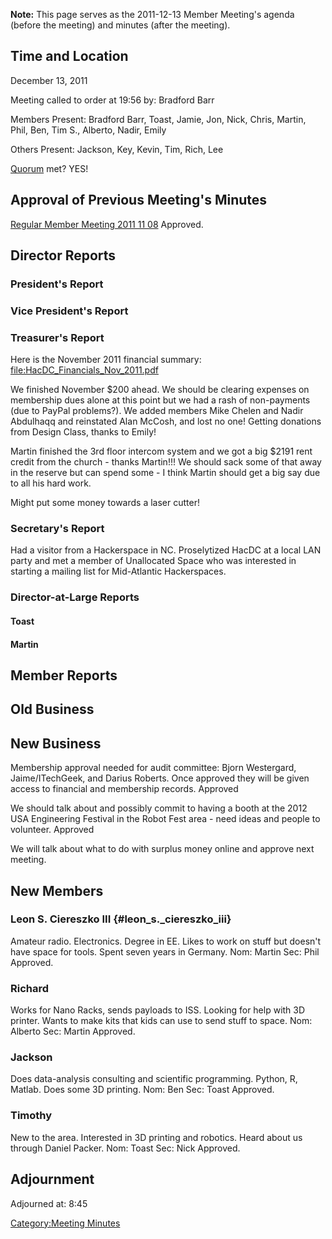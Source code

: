 **Note:** This page serves as the 2011-12-13 Member Meeting's agenda
(before the meeting) and minutes (after the meeting).

## Time and Location

December 13, 2011

Meeting called to order at 19:56 by: Bradford Barr

Members Present: Bradford Barr, Toast, Jamie, Jon, Nick, Chris, Martin,
Phil, Ben, Tim S., Alberto, Nadir, Emily

Others Present: Jackson, Key, Kevin, Tim, Rich, Lee

[Quorum](Quorum) met? YES!

## Approval of Previous Meeting's Minutes

[Regular Member Meeting 2011 11
08](Regular_Member_Meeting_2011_11_08) Approved.

## Director Reports

### President's Report

### Vice President's Report

### Treasurer's Report

Here is the November 2011 financial summary:
<file:HacDC_Financials_Nov_2011.pdf>

We finished November \$200 ahead. We should be clearing expenses on
membership dues alone at this point but we had a rash of non-payments
(due to PayPal problems?). We added members Mike Chelen and Nadir
Abdulhaqq and reinstated Alan McCosh, and lost no one! Getting donations
from Design Class, thanks to Emily!

Martin finished the 3rd floor intercom system and we got a big \$2191
rent credit from the church - thanks Martin!!! We should sack some of
that away in the reserve but can spend some - I think Martin should get
a big say due to all his hard work.

Might put some money towards a laser cutter!

### Secretary's Report

Had a visitor from a Hackerspace in NC. Proselytized HacDC at a local
LAN party and met a member of Unallocated Space who was interested in
starting a mailing list for Mid-Atlantic Hackerspaces.

### Director-at-Large Reports

#### Toast

#### Martin

## Member Reports

## Old Business

## New Business

Membership approval needed for audit committee: Bjorn Westergard,
Jaime/ITechGeek, and Darius Roberts. Once approved they will be given
access to financial and membership records. Approved

We should talk about and possibly commit to having a booth at the 2012
USA Engineering Festival in the Robot Fest area - need ideas and people
to volunteer. Approved

We will talk about what to do with surplus money online and approve next
meeting.

## New Members

### Leon S. Ciereszko III {#leon_s._ciereszko_iii}

Amateur radio. Electronics. Degree in EE. Likes to work on stuff but
doesn't have space for tools. Spent seven years in Germany. Nom: Martin
Sec: Phil Approved.

### Richard

Works for Nano Racks, sends payloads to ISS. Looking for help with 3D
printer. Wants to make kits that kids can use to send stuff to space.
Nom: Alberto Sec: Martin Approved.

### Jackson

Does data-analysis consulting and scientific programming. Python, R,
Matlab. Does some 3D printing. Nom: Ben Sec: Toast Approved.

### Timothy

New to the area. Interested in 3D printing and robotics. Heard about us
through Daniel Packer. Nom: Toast Sec: Nick Approved.

## Adjournment

Adjourned at: 8:45

[Category:Meeting Minutes](Category:Meeting_Minutes)
